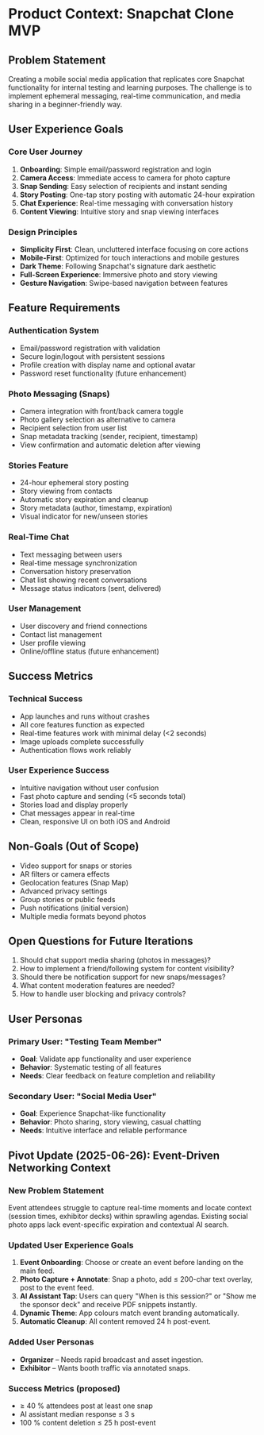 # Product Context: Snapchat Clone MVP

## Problem Statement

Creating a mobile social media application that replicates core Snapchat functionality for internal testing and learning purposes. The challenge is to implement ephemeral messaging, real-time communication, and media sharing in a beginner-friendly way.

## User Experience Goals

### Core User Journey

1. **Onboarding**: Simple email/password registration and login
2. **Camera Access**: Immediate access to camera for photo capture
3. **Snap Sending**: Easy selection of recipients and instant sending
4. **Story Posting**: One-tap story posting with automatic 24-hour expiration
5. **Chat Experience**: Real-time messaging with conversation history
6. **Content Viewing**: Intuitive story and snap viewing interfaces

### Design Principles

- **Simplicity First**: Clean, uncluttered interface focusing on core actions
- **Mobile-First**: Optimized for touch interactions and mobile gestures
- **Dark Theme**: Following Snapchat's signature dark aesthetic
- **Full-Screen Experience**: Immersive photo and story viewing
- **Gesture Navigation**: Swipe-based navigation between features

## Feature Requirements

### Authentication System

- Email/password registration with validation
- Secure login/logout with persistent sessions
- Profile creation with display name and optional avatar
- Password reset functionality (future enhancement)

### Photo Messaging (Snaps)

- Camera integration with front/back camera toggle
- Photo gallery selection as alternative to camera
- Recipient selection from user list
- Snap metadata tracking (sender, recipient, timestamp)
- View confirmation and automatic deletion after viewing

### Stories Feature

- 24-hour ephemeral story posting
- Story viewing from contacts
- Automatic story expiration and cleanup
- Story metadata (author, timestamp, expiration)
- Visual indicator for new/unseen stories

### Real-Time Chat

- Text messaging between users
- Real-time message synchronization
- Conversation history preservation
- Chat list showing recent conversations
- Message status indicators (sent, delivered)

### User Management

- User discovery and friend connections
- Contact list management
- User profile viewing
- Online/offline status (future enhancement)

## Success Metrics

### Technical Success

- App launches and runs without crashes
- All core features function as expected
- Real-time features work with minimal delay (<2 seconds)
- Image uploads complete successfully
- Authentication flows work reliably

### User Experience Success

- Intuitive navigation without user confusion
- Fast photo capture and sending (<5 seconds total)
- Stories load and display properly
- Chat messages appear in real-time
- Clean, responsive UI on both iOS and Android

## Non-Goals (Out of Scope)

- Video support for snaps or stories
- AR filters or camera effects
- Geolocation features (Snap Map)
- Advanced privacy settings
- Group stories or public feeds
- Push notifications (initial version)
- Multiple media formats beyond photos

## Open Questions for Future Iterations

1. Should chat support media sharing (photos in messages)?
2. How to implement a friend/following system for content visibility?
3. Should there be notification support for new snaps/messages?
4. What content moderation features are needed?
5. How to handle user blocking and privacy controls?

## User Personas

### Primary User: "Testing Team Member"

- **Goal**: Validate app functionality and user experience
- **Behavior**: Systematic testing of all features
- **Needs**: Clear feedback on feature completion and reliability

### Secondary User: "Social Media User"

- **Goal**: Experience Snapchat-like functionality
- **Behavior**: Photo sharing, story viewing, casual chatting
- **Needs**: Intuitive interface and reliable performance

## Pivot Update (2025-06-26): Event-Driven Networking Context

### New Problem Statement
Event attendees struggle to capture real-time moments and locate context (session times, exhibitor decks) within sprawling agendas. Existing social photo apps lack event-specific expiration and contextual AI search.

### Updated User Experience Goals
1. **Event Onboarding**: Choose or create an event before landing on the main feed.
2. **Photo Capture + Annotate**: Snap a photo, add ≤ 200-char text overlay, post to the event feed.
3. **AI Assistant Tap**: Users can query "When is this session?" or "Show me the sponsor deck" and receive PDF snippets instantly.
4. **Dynamic Theme**: App colours match event branding automatically.
5. **Automatic Cleanup**: All content removed 24 h post-event.

### Added User Personas
* **Organizer** – Needs rapid broadcast and asset ingestion.
* **Exhibitor** – Wants booth traffic via annotated snaps.

### Success Metrics (proposed)
- ≥ 40 % attendees post at least one snap
- AI assistant median response ≤ 3 s
- 100 % content deletion ≤ 25 h post-event
